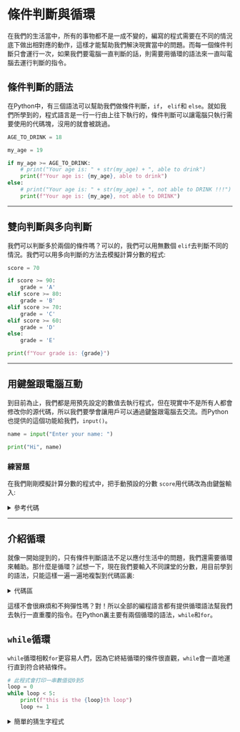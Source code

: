 # 條件判斷與循環
在我們的生活當中，所有的事物都不是一成不變的，編寫的程式需要在不同的情況底下做出相對應的動作，這樣才能幫助我們解決現實當中的問題。而每一個條件判斷只會運行一次，如果我們要電腦一直判斷的話，則需要用循環的語法來一直叫電腦去運行判斷的指令。

## 條件判斷的語法
在Python中，有三個語法可以幫助我們做條件判斷，`if`， `elif`和 `else`。就如我們所學到的，程式語言是一行一行由上往下執行的，條件判斷可以讓電腦只執行需要使用的代碼塊，沒用的就會被跳過。

```python
AGE_TO_DRINK = 18

my_age = 19

if my_age >= AGE_TO_DRINK:
    # print("Your age is: " + str(my_age) + ", able to drink")
    print(f"Your age is: {my_age}, able to drink")
else:
    # print("Your age is: " + str(my_age) + ", not able to DRINK !!!")
    print(f"Your age is: {my_age}, not able to DRINK")
```

---

## 雙向判斷與多向判斷

我們可以判斷多於兩個的條件嗎？可以的，我們可以用無數個 `elif`去判斷不同的情況。我們可以用多向判斷的方法去模擬計算分數的程式:
```python
score = 70

if score >= 90:
    grade = 'A'
elif score >= 80:
    grade = 'B'
elif score >= 70:
    grade = 'C'
elif score >= 60:
    grade = 'D'
else:
    grade = 'E'

print(f"Your grade is: {grade}")
```

---

## 用鍵盤跟電腦互動
到目前為止，我們都是用預先設定的數值去執行程式，但在現實中不是所有人都會修改你的源代碼，所以我們要學會讓用戶可以通過鍵盤跟電腦去交流。而Python也提供的這個功能給我們，`input()`。
```python
name = input("Enter your name: ")

print("Hi", name)
```

### 練習題
在我們剛剛模擬計算分數的程式中，把手動預設的分數 `score`用代碼改為由鍵盤輸入:
<details>
<summary>參考代碼</summary>

```python
score = int(input("Enter the score: "))

if score >= 90:
    grade = 'A'
elif score >= 80:
    grade = 'B'
elif score >= 70:
    grade = 'C'
elif score >= 60:
    grade = 'D'
else:
    grade = 'E'

print(f"Your grade is: {grade}")
```
</details>

---

## 介紹循環
就像一開始提到的，只有條件判斷語法不足以應付生活中的問題，我們還需要循環來輔助。那什麼是循環？試想一下，現在我們要輸入不同課堂的分數，用目前學到的語法，只能這樣一遍一遍地複製到代碼區裏:
<details>
<summary>代碼區</summary>

```python
score = int(input("Enter the score: "))

if score >= 90:
    grade = 'A'
elif score >= 80:
    grade = 'B'
elif score >= 70:
    grade = 'C'
elif score >= 60:
    grade = 'D'
else:
    grade = 'E'

print(f"Your grade is: {grade}")

score = int(input("Enter the score: "))

if score >= 90:
    grade = 'A'
elif score >= 80:
    grade = 'B'
elif score >= 70:
    grade = 'C'
elif score >= 60:
    grade = 'D'
else:
    grade = 'E'

print(f"Your grade is: {grade}")

## ...
```
</details>

這樣不會很麻煩和不夠彈性嗎？對！所以全部的編程語言都有提供循環語法幫我們去執行一直重覆的指令。在Python裏主要有兩個循環的語法，`while`和`for`。

## `while`循環
`while`循環相較`for`更容易人們，因為它終結循環的條件很直觀，`while`會一直地運行直到符合終結條件。
```python
# 此程式會打印一串數值從0到5
loop = 0
while loop < 5:
    print(f"this is the {loop}th loop")
    loop += 1
```
<details>
<summary>簡單的猜生字程式</summary>

```python
# 先預設一個英文生字，然後一直猜😁
WORD = 'paper'
guess = ''

while guess != WORD:
    print("Make another guess!\n")
    guess = input("Enter your guess: ")

print("!!!You're correct!!!")
```

<details>
<summary>新增中斷功能</summary>

```python
# 先預設一個英文生字，然後一直猜😁
WORD = 'paper'
guess = ''

while guess != WORD:
    print("Make another guess!\n")
    guess = input("Enter your guess: ")
    # 在這裏新增功能，當輸入的值是'exit'時，則中斷程式。
    if guess == "exit":
        quit()

print("!!!You're correct!!!")
```

---

</details>

## `for`循環
`for`循環是比較常用的語法，因為